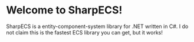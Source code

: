 # Welcome to SharpECS!
SharpECS is a entity-component-system library for .NET written in C#.
I do not claim this is the fastest ECS library you can get, but it works!

